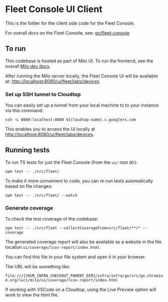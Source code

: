 # Fleet Console UI Client

This is the folder for the client side code for the Fleet Console.

For overall docs on the Fleet Console, see: [go/fleet-console](http://go/fleet-console)

## To run

This codebase is hosted as part of Milo UI. To run the frontend, see the overall [Milo dev docs](https://source.chromium.org/chromium/infra/infra_superproject/+/main:infra/go/src/go.chromium.org/luci/milo/ui/docs/guides/local_development_workflows.md).

After running the Milo server locally, the Fleet Console UI will be available at: <http://localhost:8080/ui/fleet/labs/devices>

### Set up SSH tunnel to Cloudtop

You can easily set up a tunnel from your local machine to to your instance via this command:

```
ssh -L 8080:localhost:8080 ${cloudtop-name}.c.googlers.com
```

This enables you to access the UI locally at <http://localhost:8080/ui/fleet/labs/devices>.

## Running tests

To run TS tests for just the Fleet Console (from the `ui/` root dir):

```
npm test -- ./src/fleet/
```

To make it more convenient to code, you can re-run tests automatically based
on file changes:

```
npm test -- ./src/fleet/ --watch
```

### Generate coverage

To check the test coverage of the codebase:

```
npm test -- ./src/fleet --collectCoverageFrom=src/fleet/**/* --coverage
```

The generated coverage report will also be available as a website in the file
location `ui/coverage/lcov-report/index.html`.

You can find this file in your file system and open it in your browser.

The URL will be something like:

`file:///{YOUR_INFRA_CHECKOUT_PARENT_DIR}/infra/infra/go/src/go.chromium.org/luci/milo/ui/coverage/lcov-report/index.html`

If working with VSCode on a Cloudtop, using the Live Preview option will work to view the html file.
